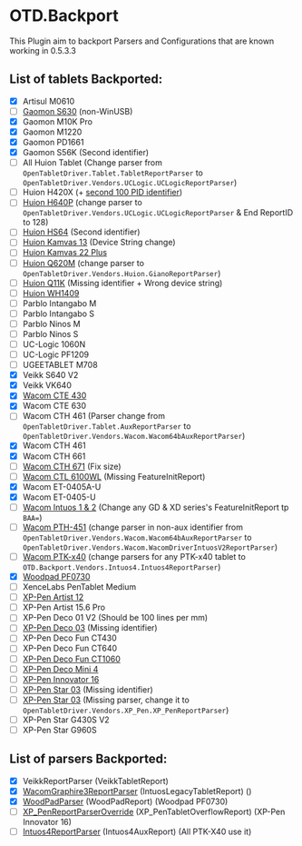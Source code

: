# OTD.Backport

This Plugin aim to backport Parsers and Configurations that are known working in 0.5.3.3

## List of tablets Backported:

- [x] Artisul M0610
- [ ] [Gaomon S630](https://github.com/OpenTabletDriver/OpenTabletDriver/pull/1458) (non-WinUSB)
- [x] Gaomon M10K Pro
- [x] Gaomon M1220
- [x] Gaomon PD1661
- [x] Gaomon S56K (Second identifier) 
- [ ] All Huion Tablet (Change parser from `OpenTabletDriver.Tablet.TabletReportParser` to `OpenTabletDriver.Vendors.UCLogic.UCLogicReportParser`)
- [ ] Huion H420X (+ [second 100 PID identifier](https://github.com/OpenTabletDriver/OpenTabletDriver/pull/1459))
- [ ] [Huion H640P](https://github.com/OpenTabletDriver/OpenTabletDriver/pull/1034) (change parser to `OpenTabletDriver.Vendors.UCLogic.UCLogicReportParser` & End ReportID to 128)
- [ ] [Huion HS64](https://github.com/OpenTabletDriver/OpenTabletDriver/pull/1364) (Second identifier)
- [ ] [Huion Kamvas 13](https://github.com/OpenTabletDriver/OpenTabletDriver/pull/1453) (Device String change)
- [ ] [Huion Kamvas 22 Plus](https://github.com/OpenTabletDriver/OpenTabletDriver/pull/1340)
- [ ] [Huion Q620M](https://github.com/OpenTabletDriver/OpenTabletDriver/pull/1116) (change parser to `OpenTabletDriver.Vendors.Huion.GianoReportParser`)
- [ ] [Huion Q11K](https://github.com/OpenTabletDriver/OpenTabletDriver/pull/1161) (Missing identifier + Wrong device string)
- [ ] [Huion WH1409](https://github.com/OpenTabletDriver/OpenTabletDriver/pull/1576) 
- [ ] Parblo Intangabo M
- [ ] Parblo Intangabo S
- [ ] Parblo Ninos M
- [ ] Parblo Ninos S
- [ ] UC-Logic 1060N
- [ ] UC-Logic PF1209
- [ ] UGEETABLET M708
- [x] Veikk S640 V2
- [x] Veikk VK640
- [x] [Wacom CTE 430](https://github.com/OpenTabletDriver/OpenTabletDriver/pull/1487)
- [x] Wacom CTE 630
- [ ] Wacom CTH 461 (Parser change from `OpenTabletDriver.Tablet.AuxReportParser` to `OpenTabletDriver.Vendors.Wacom.Wacom64bAuxReportParser`)
- [x] Wacom CTH 461
- [x] Wacom CTH 661
- [ ] [Wacom CTH 671](https://github.com/OpenTabletDriver/OpenTabletDriver/pull/1089) (Fix size)
- [ ] [Wacom CTL 6100WL](https://github.com/OpenTabletDriver/OpenTabletDriver/pull/1306) (Missing FeatureInitReport)
- [x] Wacom ET-0405A-U
- [x] Wacom ET-0405-U
- [ ] [Wacom Intuos 1 & 2](https://github.com/OpenTabletDriver/OpenTabletDriver/pull/1119) (Change any GD & XD series's FeatureInitReport tp `BAA=`)
- [ ] [Wacom PTH-451](https://github.com/OpenTabletDriver/OpenTabletDriver/pull/1107) (change parser in non-aux identifier from `OpenTabletDriver.Vendors.Wacom.Wacom64bAuxReportParser` to `OpenTabletDriver.Vendors.Wacom.WacomDriverIntuosV2ReportParser`)
- [ ] [Wacom PTK-x40](https://github.com/OpenTabletDriver/OpenTabletDriver/pull/1064) (change parsers for any PTK-x40 tablet to `OTD.Backport.Vendors.Intuos4.Intuos4ReportParser`)
- [x] [Woodpad PF0730](https://github.com/OpenTabletDriver/OpenTabletDriver/pull/1450)
- [ ] XenceLabs PenTablet Medium
- [ ] [XP-Pen Artist 12](https://github.com/OpenTabletDriver/OpenTabletDriver/pull/1416)
- [ ] XP-Pen Artist 15.6 Pro
- [ ] XP-Pen Deco 01 V2 (Should be 100 lines per mm)
- [ ] [XP-Pen Deco 03](https://github.com/OpenTabletDriver/OpenTabletDriver/pull/1365) (Missing identifier)
- [ ] XP-Pen Deco Fun CT430
- [ ] XP-Pen Deco Fun CT640
- [ ] [XP-Pen Deco Fun CT1060](https://github.com/OpenTabletDriver/OpenTabletDriver/pull/1474/files)
- [ ] [XP-Pen Deco Mini 4](https://github.com/OpenTabletDriver/OpenTabletDriver/pull/1373)
- [ ] [XP-Pen Innovator 16](https://github.com/OpenTabletDriver/OpenTabletDriver/pull/1420)
- [ ] [XP-Pen Star 03](https://github.com/OpenTabletDriver/OpenTabletDriver/pull/1365) (Missing identifier)
- [ ] [XP-Pen Star 03](https://github.com/OpenTabletDriver/OpenTabletDriver/pull/1038) (Missing parser, change it to `OpenTabletDriver.Vendors.XP_Pen.XP_PenReportParser`)
- [ ] XP-Pen Star G430S V2
- [ ] XP-Pen Star G960S

## List of parsers Backported:

- [x] VeikkReportParser (VeikkTabletReport)
- [x] [WacomGraphire3ReportParser](https://github.com/OpenTabletDriver/OpenTabletDriver/pull/1487) (IntuosLegacyTabletReport) ()
- [x] [WoodPadParser](https://github.com/OpenTabletDriver/OpenTabletDriver/pull/1450) (WoodPadReport) (Woodpad PF0730)
- [ ] [XP_PenReportParserOverride](https://github.com/OpenTabletDriver/OpenTabletDriver/pull/1420) (XP_PenTabletOverflowReport) (XP-Pen Innovator 16)
- [ ] [Intuos4ReportParser](https://github.com/OpenTabletDriver/OpenTabletDriver/pull/1064)
(Intuos4AuxReport) (All PTK-X40 use it)